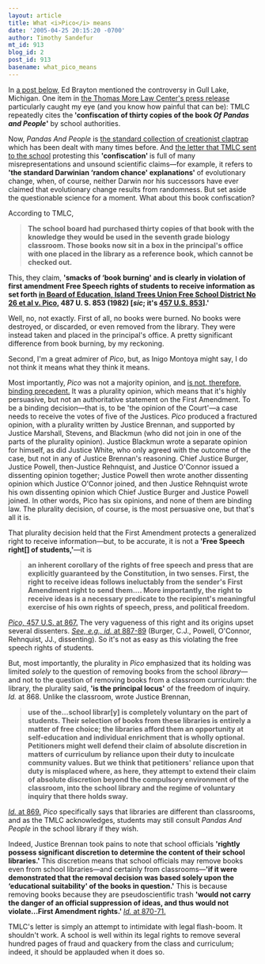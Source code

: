 ```yaml
---
layout: article
title: What <i>Pico</i> means
date: '2005-04-25 20:15:20 -0700'
author: Timothy Sandefur
mt_id: 913
blog_id: 2
post_id: 913
basename: what_pico_means
---
```

<p>In <a href="http://www.pandasthumb.org/pt-archives/000975.html">a post below,</a> Ed Brayton mentioned the controversy in Gull Lake, Michigan. One item in <a href="http://www.thomasmore.org/news.html?NewsID=307">the Thomas More Law Center's press release</a> particularly caught my eye (and you know how painful that can be): TMLC repeatedly cites the<b> 'confiscation of thirty copies of the book <i>Of Pandas and People</i>'</b> by school authorities.</p>

<p>Now, <i>Pandas And People</i> is <a href="http://www.pandasthumb.org/pt-archives/000646.html">the standard collection of creationist claptrap</a> which has been dealt with many times before. And <a href="http://www.usnewswire.com/attach/gull_lake.pdf">the letter that TMLC sent to the school</a> protesting this <b>'confiscation' </b>is full of many misrepresentations and unsound scientific claims—for example, it refers to<b> 'the standard Darwinian ‘random chance' explanations' </b>of evolutionary change, when, of course, neither Darwin nor his successors have ever claimed that evolutionary change results from randomness. But set aside the questionable science for a moment. What about this book confiscation?</p>

<!--more-->

<p>According to TMLC,<blockquote><b>The school board had purchased thirty copies of that book with the knowledge they would be used in the seventh grade biology classroom. Those books now sit in a box in the principal's office with one placed in the library as a reference book, which cannot be checked out.</b></blockquote></p>

<p>This, they claim, <b>'smacks of ‘book burning' and is clearly in violation of first amendment Free Speech rights of students to receive information as set forth <u>in Board of Education, Island Trees Union Free School District No 26 et al v. Pico,</u> 487 U. S. 853 (1982) [<i>sic</i>; it's <a href="http://caselaw.lp.findlaw.com/scripts/getcase.pl?navby=case&court=us&vol=457&page=853">457 U.S. 853</a>].'</b></p>

<p>Well, no, not exactly. First of all, no books were burned. No books were destroyed, or discarded, or even removed from the library. They were instead taken and placed in the principal's office. A pretty significant difference from book burning, by my reckoning.</p>

<p>Second, I'm a great admirer of <i>Pico</i>, but, as Inigo Montoya might say, I do not think it means what they think it means.</p> 

<p>Most importantly, <i>Pico </i>was not a majority opinion, and <a href="http://www.pandasthumb.org/pt-archives/000394.html">is not, therefore, binding precedent.</a> It was a plurality opinion, which means that it's highly persuasive, but not an authoritative statement on the First Amendment. To be a binding decision—that is, to be 'the opinion of the Court'—a case needs to receive the votes of five of the Justices. <i>Pico </i>produced a fractured opinion, with a plurality written by Justice Brennan, and supported by Justice Marshall, Stevens, and Blackmun (who did not join in one of the parts of the plurality opinion). Justice Blackmun wrote a separate opinion for himself, as did Justice White, who only agreed with the outcome of the case, but not in any of Justice Brennan's reasoning. Chief Justice Burger, Justice Powell, then-Justice Rehnquist, and Justice O'Connor issued a dissenting opinion together; Justice Powell then wrote another dissenting opinion which Justice O'Connor joined, and then Justice Rehnquist wrote his own dissenting opinion which Chief Justice Burger and Justice Powell joined. In other words, Pico has six opinions, and none of them are binding law. The plurality decision, of course, is the most persuasive one, but that's all it is.</p>

<p>That plurality decision held that the First Amendment protects a generalized right to receive information—but, to be accurate, it is not a<b> 'Free Speech right[] of students,'</b>—it is<blockquote><b>an inherent corollary of the rights of free speech and press that are explicitly guaranteed by the Constitution, in two senses. First, the right to receive ideas follows ineluctably from the sender's First Amendment right to send them.... More importantly, the right to receive ideas is a necessary predicate to the recipient's meaningful exercise of his own rights of speech, press, and political freedom. </b></blockquote></p>

<p><i><a href="http://caselaw.lp.findlaw.com/scripts/getcase.pl?navby=case&court=us&vol=457&page=853#867">Pico, </i>457 U.S. at 867.</a> The very vagueness of this right and its origins upset several dissenters. <i><a href="http://caselaw.lp.findlaw.com/scripts/getcase.pl?navby=case&court=us&vol=457&page=853#887">See, e.g., id.</i> at 887-89</a> (Burger, C.J., Powell, O'Connor, Rehnquist, JJ., dissenting). So it's not as easy as this violating the free speech rights of students.</p>

<p>But, most importantly, the plurality in <i>Pico </i>emphasized that its holding was limited <i>solely </i>to the question of removing books from the school <i>library</i>—and not to the question of removing books from a classroom curriculum: the library, the plurality said, <b>'is the principal locus'</b> of the freedom of inquiry. <i>Id. </i>at 868. Unlike the classroom, wrote Justice Brennan, <blockquote><b>use of the...school librar[y] is completely voluntary on the part of students. Their selection of books from these libraries is entirely a matter of free choice; the libraries afford them an opportunity at self-education and individual enrichment that is wholly optional. Petitioners might well defend their claim of absolute discretion in matters of curriculum by reliance upon their duty to inculcate community values. But we think that petitioners' reliance upon that duty is misplaced where, as here, they attempt to extend their claim of absolute discretion beyond the compulsory environment of the classroom, into the school library and the regime of voluntary inquiry that there holds sway.</b></blockquote></p>

<p><a href="http://caselaw.lp.findlaw.com/scripts/getcase.pl?navby=case&court=us&vol=457&page=853#869"><i>Id.</i> at 869.</a> <i>Pico </i>specifically says that libraries are different than classrooms, and as the TMLC acknowledges, students may still consult <i>Pandas And People</i> in the school library if they wish.</p>

<p>Indeed, Justice Brennan took pains to note that school officials <b>'rightly possess significant discretion to determine the content of their school libraries.' </b>This discretion means that school officials may remove books even from school libraries—and certainly from classrooms—<b>'if it were demonstrated that the removal decision was based solely upon the ‘educational suitability' of the books in question.'</b> This is because removing books because they are pseudoscientific trash <b>'would not carry the danger of an official suppression of ideas, and thus would not violate...First Amendment rights.' </b><i><a href="http://caselaw.lp.findlaw.com/scripts/getcase.pl?navby=case&court=us&vol=457&page=853#870">Id.</i> at 870-71.</a></p>

<p>TMLC's letter is simply an attempt to intimidate with legal flash-boom. It shouldn't work. A school is well within its legal rights to remove several hundred pages of fraud and quackery from the class and curriculum; indeed, it should be applauded when it does so.</p>
